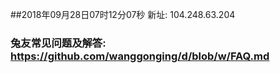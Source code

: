 ##2018年09月28日07时12分07秒 新址: 104.248.63.204
### 兔友常见问题及解答: https://github.com/wanggonging/d/blob/w/FAQ.md
